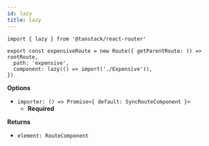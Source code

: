 ```yaml
---
id: lazy
title: lazy
---
```


```tsx
import { lazy } from '@tanstack/react-router'

export const expensiveRoute = new Route({ getParentRoute: () => rootRoute,
  path: 'expensive',
  component: lazy(() => import('./Expensive')),
})
```

**Options**

- `importer: () => Promise<{ default: SyncRouteComponent }>`
  - **Required**

**Returns**

- `element: RouteComponent`
